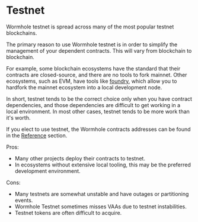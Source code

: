 # Testnet

Wormhole testnet is spread across many of the most popular testnet blockchains.

The primary reason to use Wormhole testnet is in order to simplify the management of your dependent contracts. This will vary from blockchain to blockchain.

For example, some blockchain ecosystems have the standard that their contracts are closed-source, and there are no tools to fork mainnet. Other ecosystems, such as EVM, have tools like [foundry](https://github.com/foundry-rs/foundry), which allow you to hardfork the mainnet ecosystem into a local development node.

In short, testnet tends to be the correct choice only when you have contract dependencies, and those dependencies are difficult to get working in a local environment. In most other cases, testnet tends to be more work than it's worth.

If you elect to use testnet, the Wormhole contracts addresses can be found in the [Reference](../../reference/contracts.md) section.

Pros:

- Many other projects deploy their contracts to testnet.
- In ecosystems without extensive local tooling, this may be the preferred development environment.

Cons:

- Many testnets are somewhat unstable and have outages or partitioning events.
- Wormhole Testnet sometimes misses VAAs due to testnet instabilities.
- Testnet tokens are often difficult to acquire.
